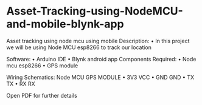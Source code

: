 # Asset-Tracking-using-NodeMCU-and-mobile-blynk-app

Asset tracking using node mcu using mobile
Description: 
•	In this project we will be using Node MCU esp8266 to track our location

Software:
•	Arduino IDE
•	Blynk android app
Components Required:
•	Node mcu esp8266
•	GPS module
 




Wiring Schematics:
Node MCU    GPS MODULE
•	3V3					VCC
•	GND         GND
•	TX					TX
•	RX					RX

Open PDF for further details
